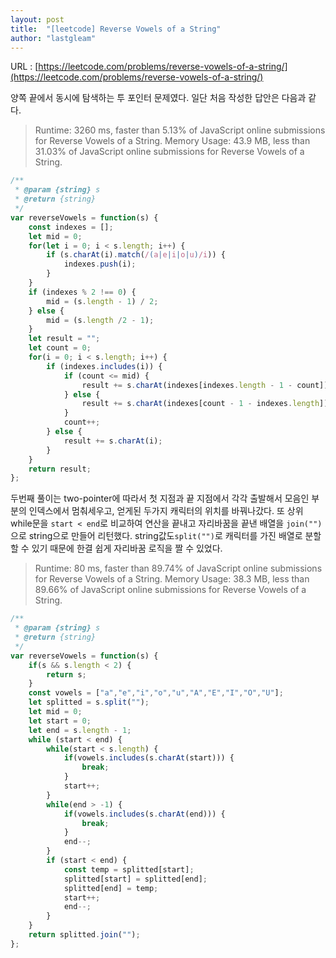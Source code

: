 ```yaml
---
layout: post
title:  "[leetcode] Reverse Vowels of a String"
author: "lastgleam"
---
```

URL : [https://leetcode.com/problems/reverse-vowels-of-a-string/](https://leetcode.com/problems/reverse-vowels-of-a-string/)

양쪽 끝에서 동시에 탐색하는 투 포인터 문제였다.
일단 처음 작성한 답안은 다음과 같다.

> Runtime: 3260 ms, faster than 5.13% of JavaScript online submissions for Reverse Vowels of a String.
Memory Usage: 43.9 MB, less than 31.03% of JavaScript online submissions for Reverse Vowels of a String.

```javascript
/**
 * @param {string} s
 * @return {string}
 */
var reverseVowels = function(s) {
    const indexes = [];
    let mid = 0;
    for(let i = 0; i < s.length; i++) {
        if (s.charAt(i).match(/(a|e|i|o|u)/i)) {
            indexes.push(i);
        } 
    }
    if (indexes % 2 !== 0) {
        mid = (s.length - 1) / 2;
    } else {
        mid = (s.length /2 - 1);
    }
    let result = "";
    let count = 0;
    for(i = 0; i < s.length; i++) {
        if (indexes.includes(i)) {
            if (count <= mid) {
                result += s.charAt(indexes[indexes.length - 1 - count]);
            } else {
                result += s.charAt(indexes[count - 1 - indexes.length]);
            }
            count++;
        } else {
            result += s.charAt(i);
        }
    }
    return result;
};
```

두번째 풀이는 two-pointer에 따라서
첫 지점과 끝 지점에서 각각 출발해서 모음인 부분의 인덱스에서 멈춰세우고, 얻게된 두가지 캐릭터의 위치를 바꿔나갔다.
또 상위 while문을 `start < end`로 비교하여 연산을 끝내고 자리바꿈을 끝낸 배열을 `join("")`으로 string으로 만들어 리턴했다.
string값도`split("")`로 캐릭터를 가진 배열로 분할할 수 있기 때문에 한결 쉽게 자리바꿈 로직을 짤 수 있었다.

>Runtime: 80 ms, faster than 89.74% of JavaScript online submissions for Reverse Vowels of a String.
Memory Usage: 38.3 MB, less than 89.66% of JavaScript online submissions for Reverse Vowels of a String.

```javascript
/**
 * @param {string} s
 * @return {string}
 */
var reverseVowels = function(s) {
    if(s && s.length < 2) {
        return s;
    }
    const vowels = ["a","e","i","o","u","A","E","I","O","U"];
    let splitted = s.split("");
    let mid = 0;
    let start = 0;
    let end = s.length - 1;
    while (start < end) {
        while(start < s.length) {
            if(vowels.includes(s.charAt(start))) {
                break;    
            }
            start++;
        }
        while(end > -1) {
            if(vowels.includes(s.charAt(end))) {
                break;    
            }
            end--;
        }
        if (start < end) {
            const temp = splitted[start];
            splitted[start] = splitted[end];
            splitted[end] = temp;
            start++;
            end--;
        }
    }
    return splitted.join("");
};
```